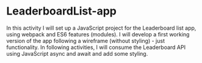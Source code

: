 # LeaderboardList-app
In this activity I will set up a JavaScript project for the Leaderboard list app, using webpack and ES6 features (modules). I will develop a first working version of the app following a wireframe (without styling) - just functionality. In following activities, I will consume the Leaderboard API using JavaScript async and await and add some styling.
